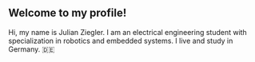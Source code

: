 ## Welcome to my profile!

Hi, my name is Julian Ziegler. I am an electrical engineering student with specialization in robotics and embedded systems. I live and study in Germany. :de:


